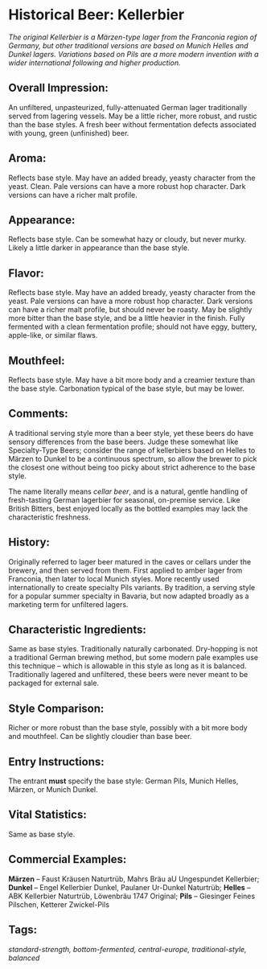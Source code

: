 # Historical Beer: Kellerbier

_The original Kellerbier is a Märzen-type lager from the Franconia region of Germany, but other traditional versions are based on Munich Helles and Dunkel lagers. Variations based on Pils are a more modern invention with a wider international following and higher production._

## Overall Impression: 

An unfiltered, unpasteurized, fully-attenuated German lager traditionally served from lagering vessels. May be a little richer, more robust, and rustic than the base styles. A fresh beer without fermentation defects associated with young, green (unfinished) beer.

## Aroma: 

Reflects base style. May have an added bready, yeasty character from the yeast. Clean. Pale versions can have a more robust hop character. Dark versions can have a richer malt profile.

## Appearance: 

Reflects base style. Can be somewhat hazy or cloudy, but never murky. Likely a little darker in appearance than the base style.

## Flavor: 

Reflects base style. May have an added bready, yeasty character from the yeast. Pale versions can have a more robust hop character. Dark versions can have a richer malt profile, but should never be roasty. May be slightly more bitter than the base style, and be a little heavier in the finish. Fully fermented with a clean fermentation profile; should not have eggy, buttery, apple-like, or similar flaws.

## Mouthfeel: 

Reflects base style. May have a bit more body and a creamier texture than the base style. Carbonation typical of the base style, but may be lower. 

## Comments: 

A traditional serving style more than a beer style, yet these beers do have sensory differences from the base beers. Judge these somewhat like Specialty-Type Beers; consider the range of kellerbiers based on Helles to Märzen to Dunkel to be a continuous spectrum, so allow the brewer to pick the closest one without being too picky about strict adherence to the base style.

The name literally means _cellar beer_, and is a natural, gentle handling of fresh-tasting German lagerbier for seasonal, on-premise service. Like British Bitters, best enjoyed locally as the bottled examples may lack the characteristic freshness. 

## History: 

Originally referred to lager beer matured in the caves or cellars under the brewery, and then served from them. First applied to amber lager from Franconia, then later to local Munich styles. More recently used internationally to create specialty Pils variants. By tradition, a serving style for a popular summer specialty in Bavaria, but now adapted broadly as a marketing term for unfiltered lagers.

## Characteristic Ingredients: 

Same as base styles. Traditionally naturally carbonated. Dry-hopping is not a traditional German brewing method, but some modern pale examples use this technique – which is allowable in this style as long as it is balanced. Traditionally lagered and unfiltered, these beers were never meant to be packaged for external sale.

## Style Comparison: 

Richer or more robust than the base style, possibly with a bit more body and mouthfeel. Can be slightly cloudier than base beer.

## Entry Instructions: 

The entrant **must** specify the base style: German Pils, Munich Helles, Märzen, or Munich Dunkel.

## Vital Statistics:	

Same as base style.

## Commercial Examples: 

**Märzen** – Faust Kräusen Naturtrüb, Mahrs Bräu aU Ungespundet Kellerbier; **Dunkel** – Engel Kellerbier Dunkel, Paulaner Ur-Dunkel Naturtrüb; **Helles** – ABK Kellerbier Naturtrüb, Löwenbräu 1747 Original; **Pils** – Giesinger Feines Pilschen, Ketterer Zwickel-Pils 

## Tags: 

_standard-strength, bottom-fermented, central-europe, traditional-style, balanced_
